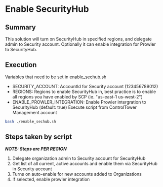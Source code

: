 # Enable SecurityHub

## Summary
This solution will turn on SecurityHub in specified regions, and delegate admin to Security account. Optionally it can enable integration for Prowler to SecurityHub.

## Execution
Variables that need to be set in enable_sechub.sh
- SECURITY_ACCOUNT: AccountId for Security account (123456789012)
- REGIONS: Regions to enable SecurityHub in, best practice is to enable all regions you have enabled by SCP (ie. "us-east-1 us-west-2")
- ENABLE_PROWLER_INTEGRATION: Enable Prowler intergration to SecurityHub (default: true)
Execute script from ControlTower Management account
```bash
bash ./enable_sechub.sh
```

## Steps taken by script
***NOTE: Steps are PER REGION***
1. Delegate organization admin to Security account for SecurityHub
1. Get list of all current, active accounts and enable them via SecurityHub in Security account
1. Turns on auto-enable for new accounts added to Organizations
1. If selected, enable prowler integration
